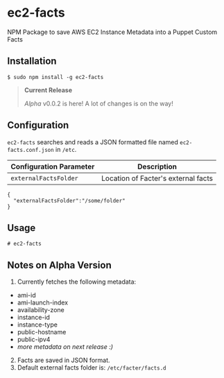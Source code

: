 # ec2-facts
NPM Package to save AWS EC2 Instance Metadata into a Puppet Custom Facts

## Installation

```
$ sudo npm install -g ec2-facts
```

> **Current Release**
>
> _Alpha_ v0.0.2 is here! A lot of changes is on the way!

## Configuration

`ec2-facts` searches and reads a JSON formatted file named `ec2-facts.conf.json` in `/etc`.

| Configuration Parameter | Description |
| --- | --- |
| `externalFactsFolder`| Location of Facter's external facts |

```
{
  "externalFactsFolder":"/some/folder"
}
```


## Usage

```
# ec2-facts
```

## Notes on Alpha Version  

1. Currently fetches the following metadata:
  * ami-id
  * ami-launch-index
  * availability-zone
  * instance-id
  * instance-type
  * public-hostname
  * public-ipv4
  * _more metadata on next release :)_

2. Facts are saved in JSON format.
3. Default external facts folder is: `/etc/facter/facts.d`
